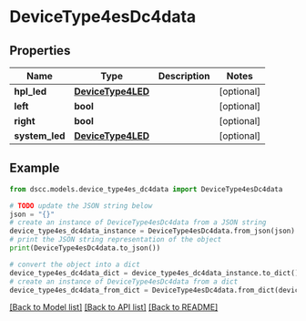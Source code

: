 # DeviceType4esDc4data


## Properties

Name | Type | Description | Notes
------------ | ------------- | ------------- | -------------
**hpl_led** | [**DeviceType4LED**](DeviceType4LED.md) |  | [optional] 
**left** | **bool** |  | [optional] 
**right** | **bool** |  | [optional] 
**system_led** | [**DeviceType4LED**](DeviceType4LED.md) |  | [optional] 

## Example

```python
from dscc.models.device_type4es_dc4data import DeviceType4esDc4data

# TODO update the JSON string below
json = "{}"
# create an instance of DeviceType4esDc4data from a JSON string
device_type4es_dc4data_instance = DeviceType4esDc4data.from_json(json)
# print the JSON string representation of the object
print(DeviceType4esDc4data.to_json())

# convert the object into a dict
device_type4es_dc4data_dict = device_type4es_dc4data_instance.to_dict()
# create an instance of DeviceType4esDc4data from a dict
device_type4es_dc4data_from_dict = DeviceType4esDc4data.from_dict(device_type4es_dc4data_dict)
```
[[Back to Model list]](../README.md#documentation-for-models) [[Back to API list]](../README.md#documentation-for-api-endpoints) [[Back to README]](../README.md)



